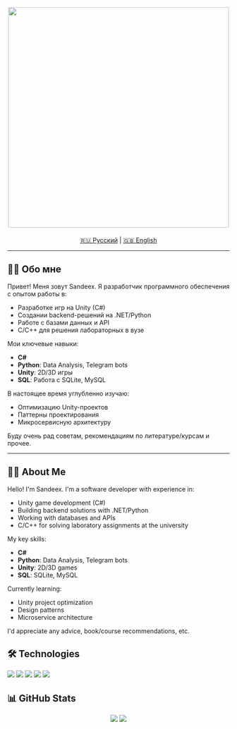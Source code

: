 <div id="header" align="center">
  <img src="https://media1.giphy.com/media/v1.Y2lkPTc5MGI3NjExY2p4MjlobTc0MnNteno5c3pkd25nd2RzNWNlYzUxMXJ3YjhjMnkwMCZlcD12MV9pbnRlcm5hbF9naWZfYnlfaWQmY3Q9Zw/PZrjGkr334fXa/giphy.gif" width="500"/>
  
  <div align="center" style="margin: 20px 0;">
      
  </div>
</div>

<div align="center">
  
  <a href="#ru">🇷🇺 Русский</a> | 
  <a href="#en">🇬🇧 English</a>
</div>

---

<a name="ru"></a>
## 🧑‍💻 Обо мне

Привет! Меня зовут Sandeex. Я разработчик программного обеспечения с опытом работы в:

- Разработке игр на Unity (C#)
- Создании backend-решений на .NET/Python
- Работе с базами данных и API
- C/C++ для решения лабораторных в вузе

Мои ключевые навыки:
- **C#**
- **Python**: Data Analysis, Telegram bots
- **Unity**: 2D/3D игры
- **SQL**: Работа с SQLite, MySQL

В настоящее время углубленно изучаю:
- Оптимизацию Unity-проектов
- Паттерны проектирования
- Микросервисную архитектуру

Буду очень рад советам, рекомендациям по литературе/курсам и прочее.

---

<a name="en"></a>
## 👨‍💻 About Me

Hello! I'm Sandeex. I'm a software developer with experience in:

- Unity game development (C#)
- Building backend solutions with .NET/Python
- Working with databases and APIs
- C/C++ for solving laboratory assignments at the university

My key skills:
- **C#**
- **Python**: Data Analysis, Telegram bots
- **Unity**: 2D/3D games
- **SQL**: SQLite, MySQL

Currently learning:
- Unity project optimization
- Design patterns
- Microservice architecture

I'd appreciate any advice, book/course recommendations, etc.

## 🛠 Technologies

<p align="left">
  <img src="https://img.shields.io/badge/C%23-239120?style=for-the-badge&logo=c-sharp&logoColor=white"/>
  <img src="https://img.shields.io/badge/Python-3776AB?style=for-the-badge&logo=python&logoColor=white"/>
  <img src="https://img.shields.io/badge/Unity-100000?style=for-the-badge&logo=unity&logoColor=white"/>
  <img src="https://img.shields.io/badge/.NET-512BD4?style=for-the-badge&logo=.net&logoColor=white"/>
  <img src="https://img.shields.io/badge/PostgreSQL-316192?style=for-the-badge&logo=postgresql&logoColor=white"/>
</p>

## 📊 GitHub Stats

<p align="center">
  <img src="https://github-readme-stats.vercel.app/api?username=SandeexUnion&show_icons=true&theme=radical"/>
  <img src="https://github-readme-stats.vercel.app/api/top-langs/?username=SandeexUnion&layout=compact&theme=radical"/>
</p>
